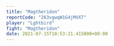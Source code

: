 ```yaml
---
title: "Magtheridon"
reportCode: "263vgwqW1G4jMVXT"
player: "Lghtbird"
fight: "Magtheridon"
date: 2021-07-15T18:53:21.415000+00:00
---
```

